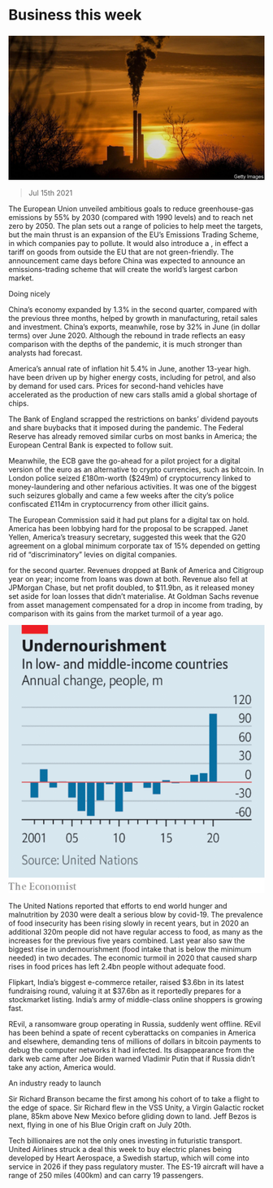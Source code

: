 ###### 

# Business this week 

#####  

![image](images/20210717_WWP502.jpg) 

> Jul 15th 2021 

The European Union unveiled ambitious goals to reduce greenhouse-gas emissions by 55% by 2030 (compared with 1990 levels) and to reach net zero by 2050. The plan sets out a range of policies to help meet the targets, but the main thrust is an expansion of the EU’s Emissions Trading Scheme, in which companies pay to pollute. It would also introduce a , in effect a tariff on goods from outside the EU that are not green-friendly. The announcement came days before China was expected to announce an emissions-trading scheme that will create the world’s largest carbon market.

Doing nicely


China’s economy expanded by 1.3% in the second quarter, compared with the previous three months, helped by growth in manufacturing, retail sales and investment. China’s exports, meanwhile, rose by 32% in June (in dollar terms) over June 2020. Although the rebound in trade reflects an easy comparison with the depths of the pandemic, it is much stronger than analysts had forecast.

America’s annual rate of  inflation hit 5.4% in June, another 13-year high.  have been driven up by higher energy costs, including for petrol, and also by demand for used cars. Prices for second-hand vehicles have accelerated as the production of new cars stalls amid a global shortage of chips.

The Bank of England scrapped the restrictions on banks’ dividend payouts and share buybacks that it imposed during the pandemic. The Federal Reserve has already removed similar curbs on most banks in America; the European Central Bank is expected to follow suit.

Meanwhile, the ECB gave the go-ahead for a pilot project for a digital version of the euro as an alternative to crypto currencies, such as bitcoin. In London police seized £180m-worth ($249m) of cryptocurrency linked to money-laundering and other nefarious activities. It was one of the biggest such seizures globally and came a few weeks after the city’s police confiscated £114m in cryptocurrency from other illicit gains.

The European Commission said it had put plans for a digital tax on hold. America has been lobbying hard for the proposal to be scrapped. Janet Yellen, America’s treasury secretary, suggested this week that the G20 agreement on a global minimum corporate tax of 15% depended on getting rid of “discriminatory” levies on digital companies.

 for the second quarter. Revenues dropped at Bank of America and Citigroup year on year; income from loans was down at both. Revenue also fell at JPMorgan Chase, but net profit doubled, to $11.9bn, as it released money set aside for loan losses that didn’t materialise. At Goldman Sachs revenue from asset management compensated for a drop in income from trading, by comparison with its gains from the market turmoil of a year ago.

![image](images/20210717_WWC856.png) 


The United Nations reported that efforts to end world hunger and malnutrition by 2030 were dealt a serious blow by covid-19. The prevalence of food insecurity has been rising slowly in recent years, but in 2020 an additional 320m people did not have regular access to food, as many as the increases for the previous five years combined. Last year also saw the biggest rise in undernourishment (food intake that is below the minimum needed) in two decades. The economic turmoil in 2020 that caused sharp rises in food prices has left 2.4bn people without adequate food.

Flipkart, India’s biggest e-commerce retailer, raised $3.6bn in its latest fundraising round, valuing it at $37.6bn as it reportedly prepares for a stockmarket listing. India’s army of middle-class online shoppers is growing fast.

REvil, a ransomware group operating in Russia, suddenly went offline. REvil has been behind a spate of recent cyberattacks on companies in America and elsewhere, demanding tens of millions of dollars in bitcoin payments to debug the computer networks it had infected. Its disappearance from the dark web came after Joe Biden warned Vladimir Putin that if Russia didn’t take any action, America would.

An industry ready to launch

Sir Richard Branson became the first among his cohort of  to take a flight to the edge of space. Sir Richard flew in the VSS Unity, a Virgin Galactic rocket plane, 85km above New Mexico before gliding down to land. Jeff Bezos is next, flying in one of his Blue Origin craft on July 20th.

Tech billionaires are not the only ones investing in futuristic transport. United Airlines struck a deal this week to buy electric planes being developed by Heart Aerospace, a Swedish startup, which will come into service in 2026 if they pass regulatory muster. The ES-19 aircraft will have a range of 250 miles (400km) and can carry 19 passengers.

